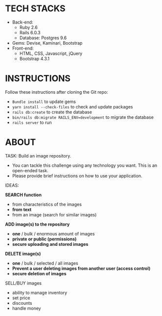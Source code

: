 # TECH STACKS

- Back-end:
  - Ruby 2.6
  - Rails 6.0.3
  - Database: Postgres 9.6
- Gems: Devise, Kaminari, Bootstrap
- Front-end:
  - HTML, CSS, Javascript, jQuery
  - Bootstrap 4.3.1

# INSTRUCTIONS

Follow these instructions after cloning the Git repo:

* `Bundle install` to update gems
* `yarn install --check-files` to check and update packages
* `rails db:create` to create the database
* `bin/rails db:migrate RAILS_ENV=development` to migrate the database
* `rails server` to run

# ABOUT

TASK: Build an image repository.

  - You can tackle this challenge using any technology you want. This is an open-ended task.
  - Please provide brief instructions on how to use your application.

IDEAS:

**SEARCH function**
  - from characteristics of the images
  - **from text**
  - from an image (search for similar images)
  
**ADD image(s) to the repository**
  - **one** / bulk / enormous amount of images
  - **private or public (permissions)**
  - **secure uploading and stored images**
  
**DELETE image(s)**
  - **one** / bulk / selected / all images
  - **Prevent a user deleting images from another user (access control)**
  - **secure deletion of images**
  
SELL/BUY images
  - ability to manage inventory
  - set price
  - discounts
  - handle money
